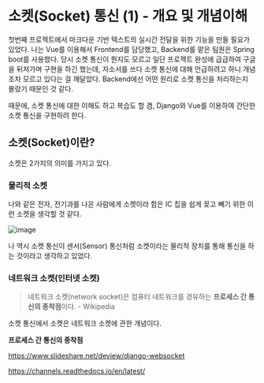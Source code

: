 # 소켓(Socket) 통신 (1) - 개요 및 개념이해

첫번째 프로젝트에서 마크다운 기반 텍스트의 실시간 전달을 위한 기능을 만들 필요가 있었다. 나는 Vue를 이용해서 Frontend를 담당했고, Backend를 맡은 팀원은 Spring boot를 사용했다. 당시 소켓 통신이 뭔지도 모르고 일단 프로젝트 완성에 급급하여 구글을 뒤져가며 구현을 하긴 했는데, 자소서를 쓰다 소켓 통신에 대해 언급하려고 하니 개념조차 모르고 있다는 걸 깨달았다. Backend에선 어떤 원리로 소켓 통신을 처리하는지 몰랐기 때문인 것 같다.

때문에, 소켓 통신에 대한 이해도 하고 복습도 할 겸, Django와 Vue를 이용하여 간단한 소켓 통신을 구현하려 한다.

## 소켓(Socket)이란?

소켓은 2가지의 의미를 가지고 있다.

### 물리적 소켓

나와 같은 전자, 전기과를 나온 사람에게 소켓이라 함은 IC 칩을 쉽게 꽂고 빼기 위한 이런 소켓을 생각할 것 같다.

![image](https://user-images.githubusercontent.com/52814897/81397462-58271400-9162-11ea-91aa-fe7a6b097ea2.png)

나 역시 소켓 통신이 센서(Sensor) 통신처럼 소켓이라는 물리적 장치를 통해 통신을 하는 것이라고 생각하고 있었다.

### 네트워크 소켓(인터넷 소켓)

> 네트워크 소켓(network socket)은 컴퓨터 네트워크를 경유하는 **프로세스 간 통신의 종착점**이다. - Wikipedia

소켓 통신에서 소켓은 네트워크 소켓에 관한 개념이다.

**프로세스 간 통신의 종착점**

https://www.slideshare.net/deview/django-websocket

https://channels.readthedocs.io/en/latest/

